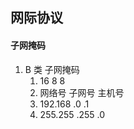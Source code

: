 ## 网际协议

#### 子网掩码
1. B 类 子网掩码
	1.  16                            8                       8
	2.  网络号                   子网号                主机号
	3.  192.168                 .0                          .1
	4.  255.255                  .255                    .0	